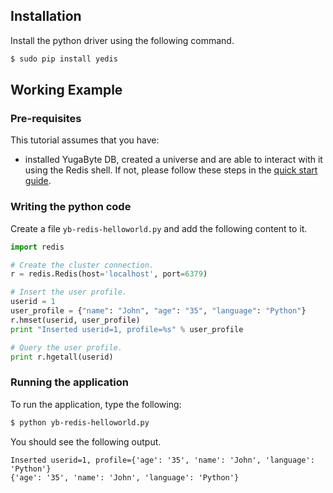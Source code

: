 
## Installation

Install the python driver using the following command.

```sh
$ sudo pip install yedis
```

## Working Example

### Pre-requisites

This tutorial assumes that you have:

- installed YugaByte DB, created a universe and are able to interact with it using the Redis shell. If not, please follow these steps in the [quick start guide](../../../quick-start/test-redis/).


### Writing the python code

Create a file `yb-redis-helloworld.py` and add the following content to it.

```python
import redis

# Create the cluster connection.
r = redis.Redis(host='localhost', port=6379)

# Insert the user profile.
userid = 1
user_profile = {"name": "John", "age": "35", "language": "Python"}
r.hmset(userid, user_profile)
print "Inserted userid=1, profile=%s" % user_profile

# Query the user profile.
print r.hgetall(userid)
```

### Running the application

To run the application, type the following:

```sh
$ python yb-redis-helloworld.py
```

You should see the following output.

```
Inserted userid=1, profile={'age': '35', 'name': 'John', 'language': 'Python'}
{'age': '35', 'name': 'John', 'language': 'Python'}
```
